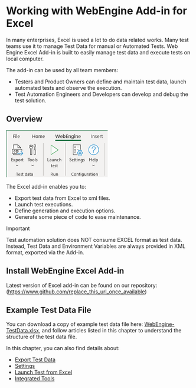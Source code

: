 # Working with WebEngine Add-in for Excel

In many enterprises, Excel is used a lot to do data related works. Many test teams use it to manage Test Data for manual or Automated Tests.
Web Engine Excel Add-in is built to easily manage test data and execute tests on local computer.

The add-in can be used by all team members:
* Testers and Product Owners can define and maintain test data, launch automated tests and observe the execution.
* Test Automation Engineers and Developers can develop and debug the test solution.

## Overview

![Excel Addin](../images/excel-addin.png)

The Excel add-in enables you to:

* Export test data from Excel to xml files.
* Launch test executions.
* Define generation and execution options.
* Generate some piece of code to ease maintenance.

> [!IMPORTANT]
> Test automation solution does NOT consume EXCEL format as test data.
> Instead, Test Data and Environment Variables are always provided in XML format, exported via the Add-in.

## Install WebEngine Excel Add-in
Latest version of Excel add-in can be found on our repository: (https://www.github.com/replace_this_url_once_available)

## Example Test Data File
You can download a copy of example test data file here: [WebEngine-TestData.xlsx](../files/WebEngine-TestData.xlsx), and follow articles listed in this chapter to understand the structure of the test data file.

In this chapter, you can also find details about:
* [Export Test Data](excel-addin-export.md)
* [Settings](excel-addin-settings.md)
* [Launch Test from Excel](excel-addin-settings.md)
* [Integrated Tools](excel-addin-settings.md)



